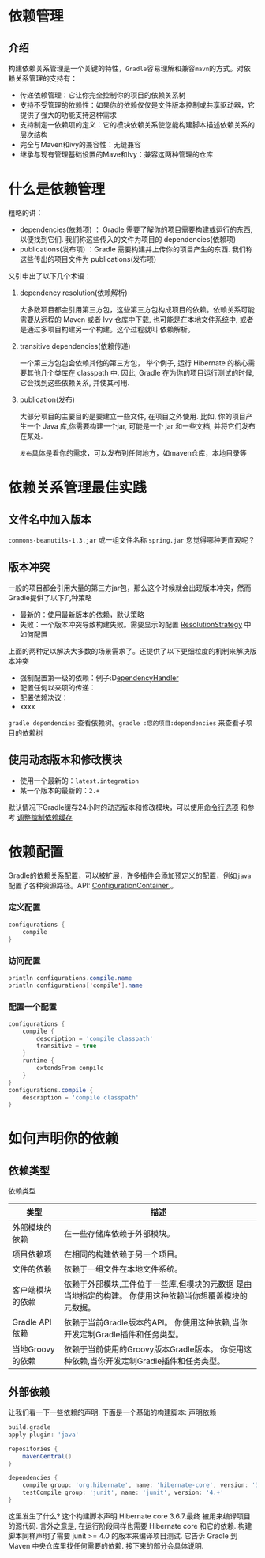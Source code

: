 # 依赖管理

## 介绍
构建依赖关系管理是一个关键的特性，`Gradle`容易理解和兼容`mavn`的方式。对依赖关系管理的支持有：
* 传递依赖管理：它让你完全控制你的项目的依赖关系树
* 支持不受管理的依赖性：如果你的依赖仅仅是文件版本控制或共享驱动器，它提供了强大的功能支持这种需求
* 支持制定一依赖项的定义：它的模块依赖关系使您能构建脚本描述依赖关系的层次结构
* 完全与Maven和ivy的兼容性：无缝兼容
* 继承与现有管理基础设置的Mave和Ivy：兼容这两种管理的仓库

# 什么是依赖管理
粗略的讲：
- dependencies(依赖项) ：
Gradle 需要了解你的项目需要构建或运行的东西, 以便找到它们. 我们称这些传入的文件为项目的 dependencies(依赖项)
- publications(发布项) ：Gradle 需要构建并上传你的项目产生的东西. 我们称这些传出的项目文件为 publications(发布项)

又引申出了以下几个术语：

1. dependency resolution(依赖解析)

    大多数项目都会引用第三方包，这些第三方包构成项目的依赖。依赖关系可能需要从远程的 Maven 或者 Ivy 仓库中下载, 也可能是在本地文件系统中, 或者是通过多项目构建另一个构建。这个过程就叫 依赖解析。
2. transitive dependencies(依赖传递)
    
    一个第三方包包会依赖其他的第三方包， 举个例子, 运行 Hibernate 的核心需要其他几个类库在 classpath 中. 因此, Gradle 在为你的项目运行测试的时候, 它会找到这些依赖关系, 并使其可用. 
3. publication(发布)

    大部分项目的主要目的是要建立一些文件, 在项目之外使用. 比如, 你的项目产生一个 Java 库,你需要构建一个jar, 可能是一个 jar 和一些文档, 并将它们发布在某处.
    
    `发布`具体是看你的需求，可以发布到任何地方，如maven仓库，本地目录等
    
# 依赖关系管理最佳实践    
## 文件名中加入版本
 `commons-beanutils-1.3.jar` 或一组文件名称 `spring.jar`
您觉得哪种更直观呢？

## 版本冲突
一般的项目都会引用大量的第三方jar包，那么这个时候就会出现版本冲突，然而Gradle提供了以下几种策略

* 最新的：使用最新版本的依赖，默认策略
* 失败：一个版本冲突导致构建失败。需要显示的配置  [ResolutionStrategy](https://docs.gradle.org/current/dsl/org.gradle.api.artifacts.ResolutionStrategy.html?_ga=1.13926064.663550861.1483336010   ) 中如何配置

上面的两种足以解决大多数的场景需求了。还提供了以下更细粒度的机制来解决版本冲突
* 强制配置第一级的依赖：例子:D[ependencyHandler ](https://docs.gradle.org/current/dsl/org.gradle.api.artifacts.dsl.DependencyHandler.html?_ga=1.77181586.663550861.1483336010)
* 配置任何以来项的传递：
* 配置依赖决议：
* xxxx

`gradle dependencies` 查看依赖树。`gradle :您的项目:dependencies` 来查看子项目的依赖树

## 使用动态版本和修改模块
* 使用一个最新的：`latest.integration`
* 某一个版本的最新的：`2.+`

默认情况下Gradle缓存24小时的动态版本和修改模块，可以使用[命令行选项](https://docs.gradle.org/current/userguide/dependency_management.html?_ga=1.114054784.663550861.1483336010#sec:cache_command_line_options) 和参考 [调整控制依赖缓存](https://docs.gradle.org/current/userguide/dependency_management.html?_ga=1.184662830.663550861.1483336010#sec:controlling_caching)

# 依赖配置
Gradle的依赖关系配置，可以被扩展，许多插件会添加预定义的配置，例如`java`配置了各种资源路径。API:  [ConfigurationContainer ](https://docs.gradle.org/current/dsl/org.gradle.api.artifacts.ConfigurationContainer.html?_ga=1.114512384.663550861.1483336010)。

### 定义配置
```groovy
configurations {
    compile
}
```
### 访问配置
```java
println configurations.compile.name
println configurations['compile'].name
```

### 配置一个配置
```groovy
configurations {
    compile {
        description = 'compile classpath'
        transitive = true
    }
    runtime {
        extendsFrom compile
    }
}
configurations.compile {
    description = 'compile classpath'
}
```

# 如何声明你的依赖
## 依赖类型
 依赖类型

| 类型 | 描述 |
|-------------------|------------------
| 外部模块的依赖	     | 在一些存储库依赖于外部模块。
| 项目依赖项	     | 在相同的构建依赖于另一个项目。
| 文件的依赖	     | 依赖于一组文件在本地文件系统。
| 客户端模块的依赖    | 依赖于外部模块,工件位于一些库,但模块的元数据 是由当地指定的构建。 你使用这种依赖当你想覆盖模块的元数据。
| Gradle API依赖     | 依赖于当前Gradle版本的API。 你使用这种依赖,当你开发定制Gradle插件和任务类型。
| 当地Groovy的依赖    | 依赖于当前使用的Groovy版本Gradle版本。 你使用这种依赖,当你开发定制Gradle插件和任务类型。

## 外部依赖
让我们看一下一些依赖的声明. 下面是一个基础的构建脚本:
声明依赖
```groovy
build.gradle
apply plugin: 'java'

repositories {
    mavenCentral()
}

dependencies {
    compile group: 'org.hibernate', name: 'hibernate-core', version: '3.6.7.Final'
    testCompile group: 'junit', name: 'junit', version: '4.+'
}
```
这里发生了什么? 这个构建脚本声明 Hibernate core 3.6.7.最终 被用来编译项目的源代码. 言外之意是, 在运行阶段同样也需要 Hibernate core 和它的依赖. 构建脚本同样声明了需要 junit >= 4.0 的版本来编译项目测试. 它告诉 Gradle 到 Maven 中央仓库里找任何需要的依赖. 接下来的部分会具体说明.